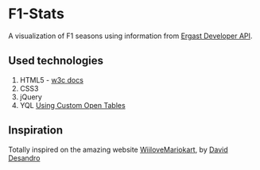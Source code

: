 F1-Stats
======
A <canvas> visualization of F1 seasons using information from [Ergast Developer API](http://ergast.com/mrd/).

Used technologies
--------

1. HTML5 <canvas> - [w3c docs](http://dev.w3.org/html5/spec/the-canvas-element.html)
2. CSS3
3. jQuery
4. YQL [Using Custom Open Tables](http://github.com/irae/yql-tables/tree/master/formula1/)

Inspiration
--------
Totally inspired on the amazing website [WiiloveMariokart](http://wiilovemariokart.com/), by [David Desandro](http://desandro.com/)